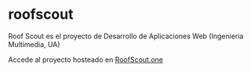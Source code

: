 # roofscout
Roof Scout es el proyecto de Desarrollo de Aplicaciones Web (Ingenieria Multimedia, UA)

Accede al proyecto hosteado en [RoofScout.one](https://roofscout.one)
